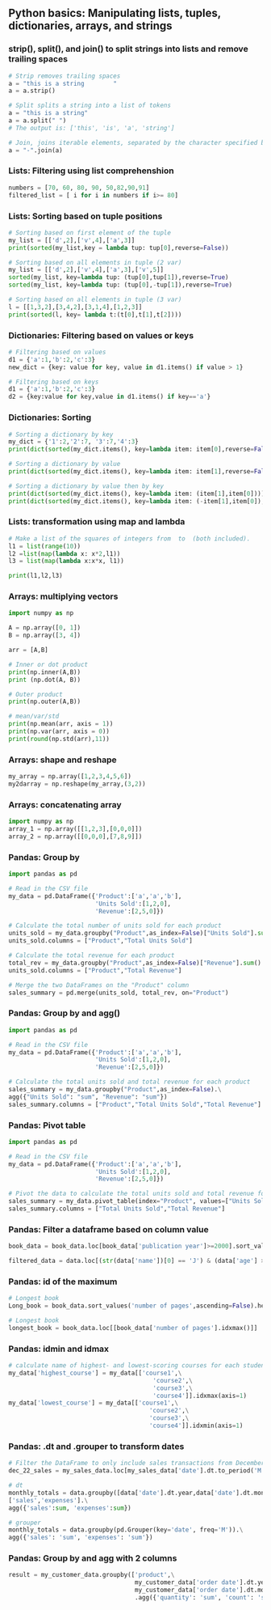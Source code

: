 ## Python basics: Manipulating lists, tuples, dictionaries, arrays, and strings
### strip(), split(), and join() to split strings into lists and remove trailing spaces
```python 
# Strip removes trailing spaces
a = "this is a string        "
a = a.strip()

# Split splits a string into a list of tokens
a = "this is a string"
a = a.split(" ")
# The output is: ['this', 'is', 'a', 'string']

# Join, joins iterable elements, separated by the character specified between ""
a = "-".join(a)

```

### Lists: Filtering using list comprehenshion
```python
numbers = [70, 60, 80, 90, 50,82,90,91]
filtered_list = [ i for i in numbers if i>= 80]
```

### Lists: Sorting based on tuple positions
```python
# Sorting based on first element of the tuple
my_list = [['d',2],['v',4],['a',3]]
print(sorted(my_list,key = lambda tup: tup[0],reverse=False))

# Sorting based on all elements in tuple (2 var)
my_list = [['d',2],['v',4],['a',3],['v',5]]
sorted(my_list, key=lambda tup: (tup[0],tup[1]),reverse=True)
sorted(my_list, key=lambda tup: (tup[0],-tup[1]),reverse=True)

# Sorting based on all elements in tuple (3 var)
l = [[1,3,2],[3,4,2],[3,1,4],[1,2,3]]
print(sorted(l, key= lambda t:(t[0],t[1],t[2])))
```

### Dictionaries: Filtering based on values or keys
```python 
# Filtering based on values
d1 = {'a':1,'b':2,'c':3}
new_dict = {key: value for key, value in d1.items() if value > 1}

# Filtering based on keys
d1 = {'a':1,'b':2,'c':3}
d2 = {key:value for key,value in d1.items() if key=='a'}
```

### Dictionaries: Sorting
```python 
# Sorting a dictionary by key
my_dict = {'1':2,'2':7, '3':7,'4':3}
print(dict(sorted(my_dict.items(), key=lambda item: item[0],reverse=False)))

# Sorting a dictionary by value
print(dict(sorted(my_dict.items(), key=lambda item: item[1],reverse=False)))

# Sorting a dictionary by value then by key
print(dict(sorted(my_dict.items(), key=lambda item: (item[1],item[0]))))
print(dict(sorted(my_dict.items(), key=lambda item: (-item[1],item[0]), reverse=True)))
```

### Lists: transformation using map and lambda
```python
# Make a list of the squares of integers from  to  (both included).
l1 = list(range(10))
l2 =list(map(lambda x: x*2,l1))
l3 = list(map(lambda x:x*x, l1))

print(l1,l2,l3)
```

### Arrays: multiplying vectors
```python
import numpy as np

A = np.array([0, 1])
B = np.array([3, 4])

arr = [A,B]

# Inner or dot product
print(np.inner(A,B))
print (np.dot(A, B))

# Outer product 
print(np.outer(A,B))

# mean/var/std
print(np.mean(arr, axis = 1)) 
print(np.var(arr, axis = 0))
print(round(np.std(arr),11))
```

### Arrays: shape and reshape
```python
my_array = np.array([1,2,3,4,5,6])
my2darray = np.reshape(my_array,(3,2))
```

### Arrays: concatenating array
```python
import numpy as np
array_1 = np.array([[1,2,3],[0,0,0]])
array_2 = np.array([[0,0,0],[7,8,9]])
```

### Pandas: Group by

```python
import pandas as pd

# Read in the CSV file
my_data = pd.DataFrame({'Product':['a','a','b'],
                        'Units Sold':[1,2,0],
                        'Revenue':[2,5,0]})

# Calculate the total number of units sold for each product
units_sold = my_data.groupby("Product",as_index=False)["Units Sold"].sum()
units_sold.columns = ["Product","Total Units Sold"]

# Calculate the total revenue for each product
total_rev = my_data.groupby("Product",as_index=False)["Revenue"].sum()
units_sold.columns = ["Product","Total Revenue"]

# Merge the two DataFrames on the "Product" column
sales_summary = pd.merge(units_sold, total_rev, on="Product")
```

### Pandas: Group by and agg()
```python
import pandas as pd

# Read in the CSV file
my_data = pd.DataFrame({'Product':['a','a','b'],
                        'Units Sold':[1,2,0],
                        'Revenue':[2,5,0]})

# Calculate the total units sold and total revenue for each product
sales_summary = my_data.groupby("Product",as_index=False).\
agg({"Units Sold": "sum", "Revenue": "sum"})
sales_summary.columns = ["Product","Total Units Sold","Total Revenue"]
```

### Pandas: Pivot table
```python
import pandas as pd

# Read in the CSV file
my_data = pd.DataFrame({'Product':['a','a','b'],
                        'Units Sold':[1,2,0],
                        'Revenue':[2,5,0]})

# Pivot the data to calculate the total units sold and total revenue for each product
sales_summary = my_data.pivot_table(index="Product", values=["Units Sold", "Revenue"], aggfunc="sum")
sales_summary.columns = ["Total Units Sold","Total Revenue"]
```

### Pandas: Filter a dataframe based on column value
```python
book_data = book_data.loc[book_data['publication year']>=2000].sort_values('publication year',ascending=True)

filtered_data = data.loc[(str(data['name'])[0] == 'J') & (data['age'] > 30)][['name', 'salary']]
```

### Pandas: id of the maximum
```python
# Longest book
Long_book = book_data.sort_values('number of pages',ascending=False).head(1)

# Longest book
longest_book = book_data.loc[[book_data['number of pages'].idxmax()]]
```

### Pandas: idmin and idmax 
```python
# calculate name of highest- and lowest-scoring courses for each student
my_data['highest_course'] = my_data[['course1',\
                                        'course2',\
                                        'course3',\
                                        'course4']].idxmax(axis=1)
my_data['lowest_course'] = my_data[['course1',\
                                       'course2',\
                                       'course3',\
                                       'course4']].idxmin(axis=1)
```

### Pandas: .dt and .grouper to transform dates
```python
# Filter the DataFrame to only include sales transactions from December 2022
dec_22_sales = my_sales_data.loc[my_sales_data['date'].dt.to_period('M') == '2022-12']

# dt
monthly_totals = data.groupby([data['date'].dt.year,data['date'].dt.month])\
['sales','expenses'].\
agg({'sales':sum, 'expenses':sum})

# grouper
monthly_totals = data.groupby(pd.Grouper(key='date', freq='M')).\
agg({'sales': 'sum', 'expenses': 'sum'})
```

### Pandas: Group by and agg with 2 columns
```python
result = my_customer_data.groupby(['product',\
                                   my_customer_data['order date'].dt.year,\
                                   my_customer_data['order date'].dt.month])\
                                   .agg({'quantity': 'sum', 'count': 'sum'})
```
